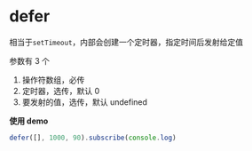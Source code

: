 # defer

相当于`setTimeout`，内部会创建一个定时器，指定时间后发射给定值

参数有 3 个

1. 操作符数组，必传
2. 定时器，选传，默认 0
3. 要发射的值，选传，默认 undefined

**使用 demo**

```js
defer([], 1000, 90).subscribe(console.log)
```

